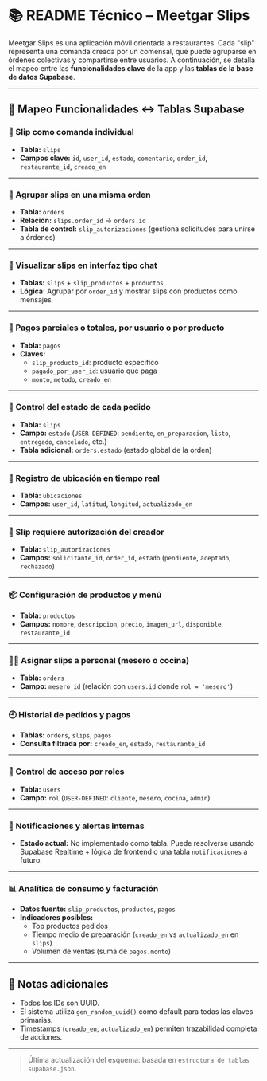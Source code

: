 # 📚 README Técnico – Meetgar Slips

Meetgar Slips es una aplicación móvil orientada a restaurantes. Cada "slip" representa una comanda creada por un comensal, que puede agruparse en órdenes colectivas y compartirse entre usuarios. A continuación, se detalla el mapeo entre las **funcionalidades clave** de la app y las **tablas de la base de datos Supabase**.

---

## 🔄 Mapeo Funcionalidades ↔️ Tablas Supabase

### 🧾 Slip como comanda individual
- **Tabla:** `slips`
- **Campos clave:** `id`, `user_id`, `estado`, `comentario`, `order_id`, `restaurante_id`, `creado_en`

---

### 👥 Agrupar slips en una misma orden
- **Tabla:** `orders`
- **Relación:** `slips.order_id` → `orders.id`
- **Tabla de control:** `slip_autorizaciones` (gestiona solicitudes para unirse a órdenes)

---

### 💬 Visualizar slips en interfaz tipo chat
- **Tablas:** `slips` + `slip_productos` + `productos`
- **Lógica:** Agrupar por `order_id` y mostrar slips con productos como mensajes

---

### 💸 Pagos parciales o totales, por usuario o por producto
- **Tabla:** `pagos`
- **Claves:**
  - `slip_producto_id`: producto específico
  - `pagado_por_user_id`: usuario que paga
  - `monto`, `metodo`, `creado_en`

---

### 🔄 Control del estado de cada pedido
- **Tabla:** `slips`
- **Campo:** `estado` (`USER-DEFINED`: `pendiente`, `en_preparacion`, `listo`, `entregado`, `cancelado`, etc.)
- **Tabla adicional:** `orders.estado` (estado global de la orden)

---

### 📍 Registro de ubicación en tiempo real
- **Tabla:** `ubicaciones`
- **Campos:** `user_id`, `latitud`, `longitud`, `actualizado_en`

---

### 🛑 Slip requiere autorización del creador
- **Tabla:** `slip_autorizaciones`
- **Campos:** `solicitante_id`, `order_id`, `estado` (`pendiente`, `aceptado`, `rechazado`)

---

### 📦 Configuración de productos y menú
- **Tabla:** `productos`
- **Campos:** `nombre`, `descripcion`, `precio`, `imagen_url`, `disponible`, `restaurante_id`

---

### 👨‍🍳 Asignar slips a personal (mesero o cocina)
- **Tabla:** `orders`
- **Campo:** `mesero_id` (relación con `users.id` donde `rol = 'mesero'`)

---

### 🕘 Historial de pedidos y pagos
- **Tablas:** `orders`, `slips`, `pagos`
- **Consulta filtrada por:** `creado_en`, `estado`, `restaurante_id`

---

### 🔐 Control de acceso por roles
- **Tabla:** `users`
- **Campo:** `rol` (`USER-DEFINED`: `cliente`, `mesero`, `cocina`, `admin`)

---

### 🔔 Notificaciones y alertas internas
- **Estado actual:** No implementado como tabla. Puede resolverse usando Supabase Realtime + lógica de frontend o una tabla `notificaciones` a futuro.

---

### 📊 Analítica de consumo y facturación
- **Datos fuente:** `slip_productos`, `productos`, `pagos`
- **Indicadores posibles:**
  - Top productos pedidos
  - Tiempo medio de preparación (`creado_en` vs `actualizado_en` en `slips`)
  - Volumen de ventas (suma de `pagos.monto`)

---

## 📌 Notas adicionales
- Todos los IDs son UUID.
- El sistema utiliza `gen_random_uuid()` como default para todas las claves primarias.
- Timestamps (`creado_en`, `actualizado_en`) permiten trazabilidad completa de acciones.

---

> Última actualización del esquema: basada en `estructura de tablas supabase.json`.